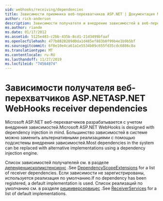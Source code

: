 ```yaml
---
uid: webhooks/receiving/dependencies
title: Зависимости приемника веб-перехватчиков ASP.NET | Документация Майкрософт
author: rick-anderson
description: Зависимости получателя и внедрение зависимостей в веб-перехватчики ASP.NET.
ms.author: riande
ms.date: 01/17/2012
ms.assetid: 5125e483-c2bb-435b-8cd1-21d3499bfaaf
ms.openlocfilehash: 477b8828209d0da1d485ef883b0f99b4e1b9b5bf
ms.sourcegitcommit: 6f0e10e4ca61a1e5534b09c655fd35cdc6886c8a
ms.translationtype: MT
ms.contentlocale: ru-RU
ms.lasthandoff: 11/27/2019
ms.locfileid: "74564874"
---
```

# <a name="aspnet-webhooks-receiver-dependencies"></a><span data-ttu-id="8e58e-103">Зависимости получателя веб-перехватчиков ASP.NET</span><span class="sxs-lookup"><span data-stu-id="8e58e-103">ASP.NET WebHooks receiver dependencies</span></span>

<span data-ttu-id="8e58e-104">Microsoft ASP.NET веб-перехватчиков разрабатывается с учетом внедрения зависимостей.</span><span class="sxs-lookup"><span data-stu-id="8e58e-104">Microsoft ASP.NET WebHooks is designed with dependency injection in mind.</span></span> <span data-ttu-id="8e58e-105">Большинство зависимостей в системе можно заменить альтернативными реализациями с помощью подсистемы внедрения зависимостей.</span><span class="sxs-lookup"><span data-stu-id="8e58e-105">Most dependencies in the system can be replaced with alternative implementations using a dependency injection engine.</span></span>

<span data-ttu-id="8e58e-106">Список зависимостей получателей см. в разделе [депенденцископикстенсионс](https://github.com/aspnet/aspnetWebHooks/blob/master/src/Microsoft.AspNet.WebHooks.Receivers/Extensions/DependencyScopeExtensions.cs) .</span><span class="sxs-lookup"><span data-stu-id="8e58e-106">See [DependencyScopeExtensions](https://github.com/aspnet/aspnetWebHooks/blob/master/src/Microsoft.AspNet.WebHooks.Receivers/Extensions/DependencyScopeExtensions.cs) for a list of receiver dependencies.</span></span> <span data-ttu-id="8e58e-107">Если зависимости не зарегистрированы, используется реализация по умолчанию.</span><span class="sxs-lookup"><span data-stu-id="8e58e-107">If no dependency has been registered, a default implementation is used.</span></span> <span data-ttu-id="8e58e-108">Список реализаций по умолчанию см. в разделе [рецеиверсервицес](https://github.com/aspnet/aspnetWebHooks/blob/master/src/Microsoft.AspNet.WebHooks.Receivers/Services/ReceiverServices.cs) .</span><span class="sxs-lookup"><span data-stu-id="8e58e-108">See [ReceiverServices](https://github.com/aspnet/aspnetWebHooks/blob/master/src/Microsoft.AspNet.WebHooks.Receivers/Services/ReceiverServices.cs) for a list of default implementations.</span></span>
